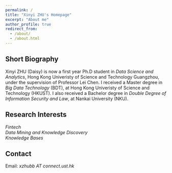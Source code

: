 ```yaml
---
permalink: /
title: "Xinyi ZHU's Homepage"
excerpt: "About me"
author_profile: true
redirect_from: 
  - /about/
  - /about.html
---
```




## Short Biography

Xinyi ZHU (Daisy) is now a first year Ph.D student in _Data Science and Analytics_, Hong Kong Univeristy of Science and Technology Guangzhou, under the supervision of Professor Lei Chen. I received a Master degree in _Big Data Technology_ (BDT), at Hong Kong Univeristy of Science and Technology (HKUST). I also received a Bachelor degree in _Double Degree of Information Security and Law_, at Nankai University (NKU).


## Research Interests

_Fintech_  
_Data Mining and Knowledge Discovery_  
_Knowledge Bases_  


## Contact  

Email: _xzhubb AT connect.ust.hk_